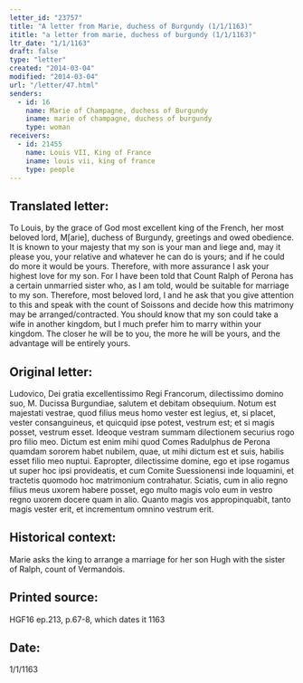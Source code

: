 ```yaml
---
letter_id: "23757"
title: "A letter from Marie, duchess of Burgundy (1/1/1163)"
ititle: "a letter from marie, duchess of burgundy (1/1/1163)"
ltr_date: "1/1/1163"
draft: false
type: "letter"
created: "2014-03-04"
modified: "2014-03-04"
url: "/letter/47.html"
senders:
  - id: 16
    name: Marie of Champagne, duchess of Burgundy
    iname: marie of champagne, duchess of burgundy
    type: woman
receivers:
  - id: 21455
    name: Louis VII, King of France
    iname: louis vii, king of france
    type: people
---
```

<h2> Translated letter:</h2>To Louis, by the grace of God most excellent king of the French, her most beloved lord, M[arie], duchess of Burgundy, greetings and owed obedience.
It is known to your majesty that my son is your man and liege and, may it please you, your relative  and whatever he can do is yours; and if he could do more it would be yours.  Therefore, with more assurance I ask your highest love for my son.  For I have been told that Count Ralph of Perona has a certain unmarried sister who, as I am told, would be suitable for marriage to my son.  Therefore, most beloved lord, I and he ask that you give attention to this and speak with the count of Soissons and decide how this matrimony may be arranged/contracted.  You should know that my son could take a wife in another kingdom, but I much prefer him to marry within your kingdom.  The closer he will be to you, the more he will be yours, and the advantage will be entirely yours.
<h2 class="mt-4"> Original letter:</h2>Ludovico, Dei gratia excellentissimo Regi Francorum, dilectissimo domino suo, M. Ducissa Burgundiae, salutem et debitam obsequium. Notum est majestati vestrae, quod filius meus homo vester est legius, et, si placet, vester consanguineus, et quicquid ipse potest, vestrum est; et si magis posset, vestrum esset. Ideoque vestram summam dilectionem securius rogo pro filio meo. Dictum est enim mihi quod Comes Radulphus de Perona quamdam sororem habet nubilem, quae, ut mihi dictum est et suis, habilis esset filio meo nuptui. Eapropter, dilectissime domine, ego et ipse rogamus ut super hoc ipsi provideatis, et cum Comite Suessionensi inde loquamini, et tractetis quomodo hoc matrimonium contrahatur. Sciatis, cum in alio regno filius meus uxorem habere posset, ego multo magis volo eum in vestro regno uxorem docere quam in alio. Quanto magis vos appropinquabit, tanto magis vester erit, et incrementum omnino vestrum erit.
<h2 class="mt-4"> Historical context:</h2>Marie asks the king to arrange a marriage for her son Hugh with the sister of Ralph, count of Vermandois.
<h2 class="mt-4"> Printed source:</h2>HGF16 ep.213, p.67-8, which dates it 1163
<h2 class="mt-4"> Date:</h2>1/1/1163